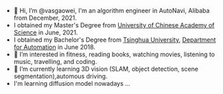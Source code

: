 - 👋 Hi, I’m @vasgaowei, I'm an algorithm engineer in AutoNavi, Alibaba from December, 2021.
- I obtained my Master's Degree from [University of Chinese Academy of Science](https://www.ucas.ac.cn/) in June, 2021.
- I obtained my Bachelor's Degree from [Tsinghua University](https://www.tsinghua.edu.cn/), [Department for Automation](https://www.au.tsinghua.edu.cn/) in June 2018.
- 👀 I’m interested in fitness, reading books, watching movies, listening to music, travelling, and coding.
- 🌱 I’m currently learning 3D vision (SLAM, object detection, scene segmentation),automous driving.
- I'm learning diffusion model nowadays ... 
<!---
- 💞️ I’m looking to collaborate on ...
- 📫 How to reach me ...
--->

<!---
vasgaowei/vasgaowei is a ✨ special ✨ repository because its `README.md` (this file) appears on your GitHub profile.
You can click the Preview link to take a look at your changes.
--->
